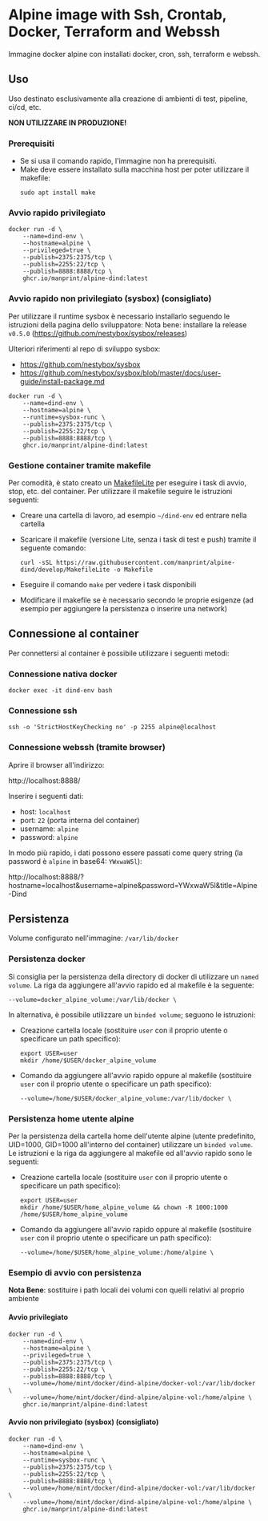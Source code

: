 # Alpine image with Ssh, Crontab, Docker, Terraform and Webssh

Immagine docker alpine con installati docker, cron, ssh, terraform e webssh.

## Uso

Uso destinato esclusivamente alla creazione di ambienti di test, pipeline, ci/cd, etc.

**NON UTILIZZARE IN PRODUZIONE!**

### Prerequisiti

- Se si usa il comando rapido, l'immagine non ha prerequisiti.
- Make deve essere installato sulla macchina host per poter utilizzare il makefile:
  ```
  sudo apt install make
  ```

### Avvio rapido privilegiato

```
docker run -d \
	--name=dind-env \
	--hostname=alpine \
	--privileged=true \
	--publish=2375:2375/tcp \
	--publish=2255:22/tcp \
	--publish=8888:8888/tcp \
	ghcr.io/manprint/alpine-dind:latest
```
### Avvio rapido non privilegiato (sysbox) (consigliato)

Per utilizzare il runtime sysbox è necessario installarlo seguendo le istruzioni della pagina dello sviluppatore:
Nota bene: installare la release `v0.5.0` (https://github.com/nestybox/sysbox/releases)

Ulteriori riferimenti al repo di sviluppo sysbox:

- https://github.com/nestybox/sysbox
- https://github.com/nestybox/sysbox/blob/master/docs/user-guide/install-package.md

```
docker run -d \
	--name=dind-env \
	--hostname=alpine \
	--runtime=sysbox-runc \
	--publish=2375:2375/tcp \
	--publish=2255:22/tcp \
	--publish=8888:8888/tcp \
	ghcr.io/manprint/alpine-dind:latest
```
### Gestione container tramite makefile

Per comodità, è stato creato un [MakefileLite](https://github.com/manprint/alpine-dind/blob/develop/MakefileLite) per eseguire i task di avvio, stop, etc. del container.
Per utilizzare il makefile seguire le istruzioni seguenti:

- Creare una cartella di lavoro, ad esempio `~/dind-env` ed entrare nella cartella
- Scaricare il makefile (versione Lite, senza i task di test e push) tramite il seguente comando:
  
  ```
  curl -sSL https://raw.githubusercontent.com/manprint/alpine-dind/develop/MakefileLite -o Makefile
  ```

- Eseguire il comando `make` per vedere i task disponibili
- Modificare il makefile se è necessario secondo le proprie esigenze (ad esempio per aggiungere la persistenza o inserire una network)

## Connessione al container

Per connettersi al container è possibile utilizzare i seguenti metodi:

### Connessione nativa docker

```
docker exec -it dind-env bash
```

### Connessione ssh

```
ssh -o 'StrictHostKeyChecking no' -p 2255 alpine@localhost
```

### Connessione webssh (tramite browser)

Aprire il browser all'indirizzo:

http://localhost:8888/

Inserire i seguenti dati:

* host: `localhost`
* port: `22` (porta interna del container)
* username: `alpine`
* password: `alpine`

In modo più rapido, i dati possono essere passati come query string (la password è `alpine` in base64: `YWxwaW5l`):

http://localhost:8888/?hostname=localhost&username=alpine&password=YWxwaW5l&title=Alpine-Dind

## Persistenza

Volume configurato nell'immagine: `/var/lib/docker`

### Persistenza docker

Si consiglia per la persistenza della directory di docker di utilizzare un `named volume`. La riga da aggiungere all'avvio rapido ed al makefile è la seguente:

```
--volume=docker_alpine_volume:/var/lib/docker \
```

In alternativa, è possibile utilizzare un `binded volume`; seguono le istruzioni:

- Creazione cartella locale (sostituire `user` con il proprio utente o specificare un path specifico):
  
  ```
  export USER=user
  mkdir /home/$USER/docker_alpine_volume
  ```
- Comando da aggiungere all'avvio rapido oppure al makefile (sostituire `user` con il proprio utente o specificare un path specifico):

  ```
  --volume=/home/$USER/docker_alpine_volume:/var/lib/docker \
  ```
### Persistenza home utente alpine

Per la persistenza della cartella home dell'utente alpine (utente predefinito, UID=1000, GID=1000 all'interno del container) utilizzare un `binded volume`. Le istruzioni e la riga da aggiungere al makefile ed all'avvio rapido sono le seguenti:

- Creazione cartella locale (sostituire `user` con il proprio utente o specificare un path specifico):

  ```
  export USER=user
  mkdir /home/$USER/home_alpine_volume && chown -R 1000:1000 /home/$USER/home_alpine_volume
  ```
- Comando da aggiungere all'avvio rapido oppure al makefile (sostituire `user` con il proprio utente o specificare un path specifico):

  ```
  --volume=/home/$USER/home_alpine_volume:/home/alpine \
  ```

### Esempio di avvio con persistenza

**Nota Bene**: sostituire i path locali dei volumi con quelli relativi al proprio ambiente

#### Avvio privilegiato

```
docker run -d \
	--name=dind-env \
	--hostname=alpine \
	--privileged=true \
	--publish=2375:2375/tcp \
	--publish=2255:22/tcp \
	--publish=8888:8888/tcp \
	--volume=/home/mint/docker/dind-alpine/docker-vol:/var/lib/docker \
	--volume=/home/mint/docker/dind-alpine/alpine-vol:/home/alpine \
	ghcr.io/manprint/alpine-dind:latest
```
#### Avvio non privilegiato (sysbox) (consigliato)

```
docker run -d \
	--name=dind-env \
	--hostname=alpine \
	--runtime=sysbox-runc \
	--publish=2375:2375/tcp \
	--publish=2255:22/tcp \
	--publish=8888:8888/tcp \
	--volume=/home/mint/docker/dind-alpine/docker-vol:/var/lib/docker \
	--volume=/home/mint/docker/dind-alpine/alpine-vol:/home/alpine \
	ghcr.io/manprint/alpine-dind:latest
```
